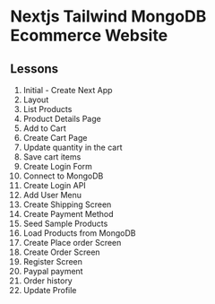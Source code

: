 # Nextjs Tailwind MongoDB Ecommerce Website

## Lessons

1. Initial - Create Next App
2. Layout
3. List Products
4. Product Details Page
5. Add to Cart
6. Create Cart Page
7. Update quantity in the cart
8. Save cart items
9. Create Login Form
10. Connect to MongoDB
11. Create Login API
12. Add User Menu
13. Create Shipping Screen
14. Create Payment Method
15. Seed Sample Products
16. Load Products from MongoDB
17. Create Place order Screen
18. Create Order Screen
19. Register Screen
20. Paypal payment
21. Order history
22. Update Profile
